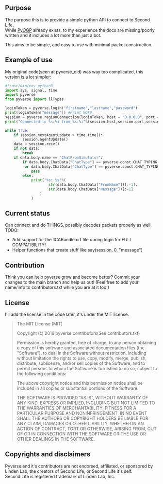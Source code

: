 Purpose
------
The purpose this is to provide a simple python API to connect to Second Life.<br/>
While [PyOGP](http://wiki.secondlife.com/wiki/PyOGP) already exists, to my experience
the docs are missing/poorly written and it includes a lot more than just a bot.

This aims to be simple, and easy to use with minimal packet construction.

Example of use
------
My original code(seen at pyverse_old) was way too complicated, this version is a lot simpler:
```python
#!/usr/bin/env python3
import sys, signal, time
import pyverse
from pyverse import llTypes

loginToken = pyverse.login("firstname","lastname","password")
print(loginToken["message"]) #Print MOTD
session = pyverse.regionConnection(loginToken, host = "0.0.0.0", port = (29000,29099)) #Host and Port are optional
print("Connected to %s:%i from %s:%i"%(session.host,session.port,session.clientHost,session.clientPort))

while True:
    if session.nextAgentUpdate > time.time():
        session.agentUpdate()
    data = session.recv()
    if not data:
        break
    if data.body.name == "ChatFromSimulator":
        if data.body.ChatData["ChatType"] == pyverse.const.CHAT_TYPING_START \
         or data.body.ChatData["ChatType"] == pyverse.const.CHAT_TYPING_STOP:
            pass
        else:
            print("%s: %s"%(
                    str(data.body.ChatData["FromName"])[:-1],
                    str(data.body.ChatData["Message"])[:-1]
                )
            )
```

Current status
------
Can connect and do THINGS, possibly decodes packets properly as well.<br/>
TODO:
* Add support for the llCABundle.crt file during login for FULL COMPATIBILITY!
* Helper functions that create stuff like say(session, 0, "message")

Contribution
------
Think you can help pyverse grow and become better? Commit your changes to the
main branch and help us out! (Feel free to add your name/info to
contributors.txt while you are at it too!)

License
------
I'll add the license in the code later, it's under the MIT license.

>The MIT License (MIT)
>
>Copyright (c) 2016 pyverse contributors(See contributors.txt)
>
>Permission is hereby granted, free of charge, to any person obtaining a copy
>of this software and associated documentation files (the "Software"), to deal
>in the Software without restriction, including without limitation the rights
>to use, copy, modify, merge, publish, distribute, sublicense, and/or sell
>copies of the Software, and to permit persons to whom the Software is
>furnished to do so, subject to the following conditions:
>
>The above copyright notice and this permission notice shall be included in all
>copies or substantial portions of the Software.
>
>THE SOFTWARE IS PROVIDED "AS IS", WITHOUT WARRANTY OF ANY KIND, EXPRESS OR
>IMPLIED, INCLUDING BUT NOT LIMITED TO THE WARRANTIES OF MERCHANTABILITY,
>FITNESS FOR A PARTICULAR PURPOSE AND NONINFRINGEMENT. IN NO EVENT SHALL THE
>AUTHORS OR COPYRIGHT HOLDERS BE LIABLE FOR ANY CLAIM, DAMAGES OR OTHER
>LIABILITY, WHETHER IN AN ACTION OF CONTRACT, TORT OR OTHERWISE, ARISING FROM,
>OUT OF OR IN CONNECTION WITH THE SOFTWARE OR THE USE OR OTHER DEALINGS IN THE
>SOFTWARE.

Copyrights and disclaimers
------
Pyverse and it's contributors are not endorsed, affiliated, or sponsored by
Linden Lab, the creators of Second Life, or Second Life it's self.<br/>
Second Life is registered trademark of Linden Lab, Inc.
